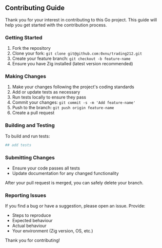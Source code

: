 ## Contributing Guide

Thank you for your interest in contributing to this Go project. This guide will help you get started with the contribution process.

### Getting Started

1. Fork the repository
2. Clone your fork: `git clone git@github.com:0xnu/trading212.git`
3. Create your feature branch: `git checkout -b feature-name`
4. Ensure you have Zig installed (latest version recommended)

### Making Changes

1. Make your changes following the project's coding standards
2. Add or update tests as necessary
3. Run tests locally to ensure they pass
4. Commit your changes: `git commit -s -m 'Add feature-name'`
5. Push to the branch: `git push origin feature-name`
6. Create a pull request

### Building and Testing

To build and run tests:

```sh
## add tests
```

### Submitting Changes

- Ensure your code passes all tests
- Update documentation for any changed functionality

After your pull request is merged, you can safely delete your branch.

### Reporting Issues

If you find a bug or have a suggestion, please open an issue. Provide:

- Steps to reproduce
- Expected behaviour
- Actual behaviour
- Your environment (Zig version, OS, etc.)

Thank you for contributing!
